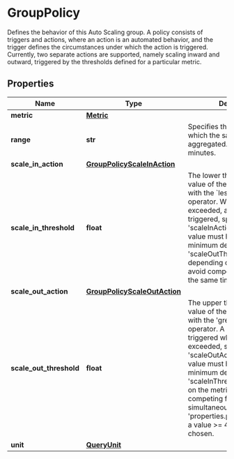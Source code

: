 # GroupPolicy

Defines the behavior of this Auto Scaling group. A policy consists of triggers and actions, where an action is an automated behavior, and the trigger defines the circumstances under which the action is triggered. Currently, two separate actions are supported, namely scaling inward and outward, triggered by the thresholds defined for a particular metric.
## Properties
| Name | Type | Description | Notes |
| ------------ | ------------- | ------------- | ------------- |
| **metric** | [**Metric**](Metric.md) |  |  |
| **range** | **str** | Specifies the time range for which the samples are to be aggregated. Must be &gt;&#x3D; 2 minutes. | [optional] [default to '120s'] |
| **scale_in_action** | [**GroupPolicyScaleInAction**](GroupPolicyScaleInAction.md) |  |  |
| **scale_in_threshold** | **float** | The lower threshold for the value of the &#39;metric&#39;. Used with the &#x60;less than&#x60; (&lt;) operator. When this value is exceeded, a scale-in action is triggered, specified by the &#39;scaleInAction&#39; property. The value must have a higher minimum delta to the &#39;scaleOutThreshold&#39;, depending on the &#39;metric&#39;, to avoid competing for actions at the same time. |  |
| **scale_out_action** | [**GroupPolicyScaleOutAction**](GroupPolicyScaleOutAction.md) |  |  |
| **scale_out_threshold** | **float** | The upper threshold for the value of the &#39;metric&#39;. Used with the &#39;greater than&#39; (&gt;) operator. A scale-out action is triggered when this value is exceeded, specified by the &#39;scaleOutAction&#39; property. The value must have a lower minimum delta to the &#39;scaleInThreshold&#39;, depending on the metric, to avoid competing for actions simultaneously. If &#39;properties.policy.unit&#x3D;TOTAL&#39;, a value &gt;&#x3D; 40 must be chosen. |  |
| **unit** | [**QueryUnit**](QueryUnit.md) |  |  |


